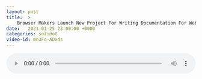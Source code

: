 ```yaml
---
layout: post
title:  >
    Browser Makers Launch New Project For Writing Documentation For Web APIs
date:   2021-01-25 23:00:00 +0000
categories: solidot
video-id: mn3Fo-ADxds
---
```


<audio src="/assets/16f609b31912670c3ce71d3a5200774d.mp3" style="width: 100%;" controls></audio>

